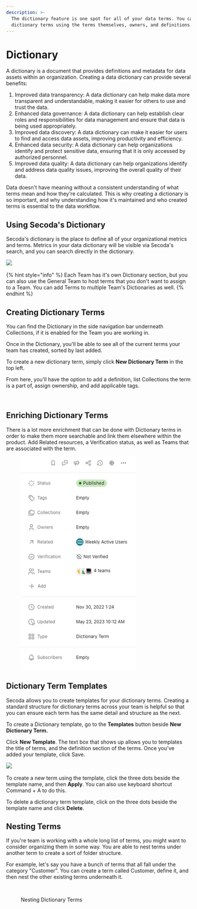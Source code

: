 ```yaml
---
description: >-
  The dictionary feature is one spot for all of your data terms. You can search
  dictionary terms using the terms themselves, owners, and definitions.
---
```


# Dictionary

A dictionary is a document that provides definitions and metadata for data assets within an organization. Creating a data dictionary can provide several benefits:

1. Improved data transparency: A data dictionary can help make data more transparent and understandable, making it easier for others to use and trust the data.
2. Enhanced data governance: A data dictionary can help establish clear roles and responsibilities for data management and ensure that data is being used appropriately.
3. Improved data discovery: A data dictionary can make it easier for users to find and access data assets, improving productivity and efficiency.
4. Enhanced data security: A data dictionary can help organizations identify and protect sensitive data, ensuring that it is only accessed by authorized personnel.
5. Improved data quality: A data dictionary can help organizations identify and address data quality issues, improving the overall quality of their data.

Data doesn't have meaning without a consistent understanding of what terms mean and how they're calculated. This is why creating a dictionary is so important, and why understanding how it's maintained and who created terms is essential to the data workflow.

## Using Secoda's Dictionary

Secoda's dictionary is the place to define all of your organizational metrics and terms. Metrics in your data dictionary will be visible via Secoda's search, and you can search directly in the dictionary.&#x20;

![](https://secoda-public-media-assets.s3.amazonaws.com/Screen%20Shot%202022-04-08%20at%2012.36.32%20PM.png)

{% hint style="info" %}
Each Team has it's own Dictionary section, but you can also use the General Team to host terms that you don't want to assign to a Team. You can add Terms to multiple Team's Dictionaries as well.
{% endhint %}

## Creating Dictionary Terms

You can find the Dictionary in the side navigation bar underneath Collections, if it is enabled for the Team you are working in.

Once in the Dictionary, you'll be able to see all of the current terms your team has created, sorted by last added.&#x20;

To create a new dictionary term, simply click **New Dictionary Term** in the top left.

From here, you'll have the option to add a definition, list Collections the term is a part of, assign ownership, and add applicable tags.

<figure><img src="../../.gitbook/assets/Kapture 2023-06-27 at 16.01.16.gif" alt=""><figcaption></figcaption></figure>

## Enriching Dictionary Terms

There is a lot more enrichment that can be done with Dictionary terms in order to make them more searchable and link them elsewhere within the product. Add Related resources, a Verification status, as well as Teams that are associated with the term.

<figure><img src="../../.gitbook/assets/Screenshot 2023-06-27 at 3.57.03 PM.png" alt=""><figcaption></figcaption></figure>



## Dictionary Term Templates

Secoda allows you to create templates for your dictionary terms. Creating a standard structure for dictionary terms across your team is helpful so that you can ensure each term has the same detail and structure as the next.&#x20;

To create a Dictionary template, go to the **Templates** button beside **New Dictionary Term.**

Click **New Template**. The text box that shows up allows you to templates the title of terms, and the definition section of the terms. Once you've added your template, click Save.

![](https://secoda-public-media-assets.s3.amazonaws.com/ezgif.com-gif-maker%20\(5\).gif)

To create a new term using the template, click the three dots beside the template name, and then **Apply**. You can also use keyboard shortcut Command + A to do this.

To delete a dictionary term template, click on the three dots beside the template name and click **Delete**.

## Nesting Terms

If you're team is working with a whole long list of terms, you might want to consider organizing them in some way. You are able to nest terms under another term to create a sort of folder structure.

For example, let's say you have a bunch of terms that all fall under the category "Customer". You can create a term called Customer, define it, and then nest the other existing terms underneath it.

<figure><img src="../../.gitbook/assets/Kapture 2023-09-07 at 17.25.15.gif" alt=""><figcaption><p>Nesting Dictionary Terms</p></figcaption></figure>
